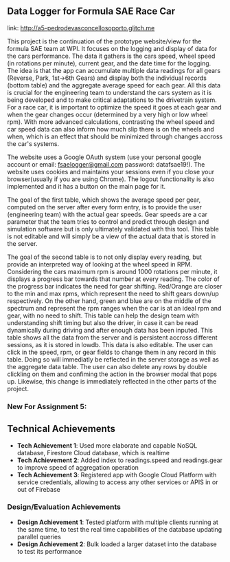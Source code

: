 ## Data Logger for Formula SAE Race Car

link: http://a5-pedrodevasconcellosoporto.glitch.me

This project is the continuation of the prototype website/view for the formula SAE team at WPI. It focuses on the logging and display of data for the cars performance. The data it gathers is the cars speed, wheel speed (in rotations per minute), current gear, and the date time for the logging. The idea is that the app can accumulate multiple data readings for all gears (Reverse, Park, 1st->6th Gears) and display both the individual records (bottom table) and the aggregate average speed for each gear. All this data is crucial for the engineering team to understand the cars system as it is being developed and to make critical adaptations to the drivetrain system. For a race car, it is important to optimize the speed it goes at each gear and when the gear changes occur (determined by a very high or low wheel rpm). With more advanced calculations, contrasting the wheel speed and car speed data can also inform how much slip there is on the wheels and when, which is an effect that should be minimized through changes accross the car's systems. 

The website uses a Google OAuth system (use your personal google account or email: fsaelogger@gmail.com password: datafsae19!). The website uses cookies and maintains your sessions even if you close your browser(usually if you are using Chrome). The logout functionality is also implemented and it has a button on the main page for it.

The goal of the first table, which shows the average speed per gear, computed on the server after every form entry, is to provide the user (engineering team) with the actual gear speeds. Gear speeds are a car parameter that the team tries to control and predict through design and simulation software but is only ultimately validated with this tool. This table is not editable and will simply be a view of the actual data that is stored in the server.

The goal of the second table is to not only display every reading, but provide an interpreted way of looking at the wheel speed in RPM. Considering the cars maximum rpm is around 1000 rotations per minute, it displays a progress bar towards that number at every reading. The color of the progress bar indicates the need for gear shifting. Red/Orange are closer to the min and max rpms, which represent the need to shift gears down/up respectively. On the other hand, green and blue are on the middle of the spectrum and represent the rpm ranges when the car is at an ideal rpm and gear, with no need to shift. This table can help the design team with understanding shift timing but also the driver, in case it can be read dynamically during driving and after enough data has been inputed. This table shows all the data from the server and is persistent accross different sessions, as it is stored in lowdb. This data is also editable. The user can click in the speed, rpm, or gear fields to change them in any record in this table. Doing so will immediatly be reflected in the server storage as well as the aggregate data table. The user can also delete any rows by double clickling on them and confiming the action in the browser modal that pops up. Likewise, this change is immediately reflected in the other parts of the project. 

### New For Assignment 5:

## Technical Achievements
- **Tech Achievement 1**: Used more elaborate and capable NoSQL database, Firestore Cloud database, which is realtime
- **Tech Achievement 2**: Added index to readings.speed and readings.gear to improve speed of aggregation operation
- **Tech Achievement 3**: Registered app with Google Cloud Platform with service credentials, allowing to access any other services or APIS in or out of Firebase

### Design/Evaluation Achievements
- **Design Achievement 1**: Tested platform with multiple clients running at the same time, to test the real time capabilities of the database updating parallel queries
- **Design Achievement 2**: Bulk loaded a larger dataset into the database to test its performance
